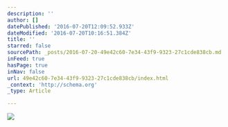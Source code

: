```yaml
---
description: ''
author: []
datePublished: '2016-07-20T12:09:52.933Z'
dateModified: '2016-07-20T10:16:51.384Z'
title: ''
starred: false
sourcePath: _posts/2016-07-20-49e42c60-7e34-43f9-9323-27c1cde838cb.md
inFeed: true
hasPage: true
inNav: false
url: 49e42c60-7e34-43f9-9323-27c1cde838cb/index.html
_context: 'http://schema.org'
_type: Article

---
```

![](https://the-grid-user-content.s3-us-west-2.amazonaws.com/d4454fea-990e-4250-b766-7e396c59fa1f.jpg)